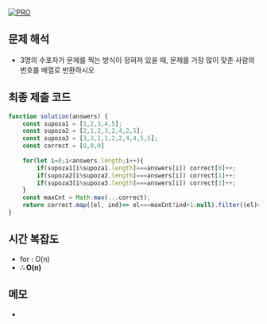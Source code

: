 [![PRO]][Link]

## 문제 해석

- 3명의 수포자가 문제를 찍는 방식이 정혀져 있을 때, 문제를 가장 많이 맞춘 사람의 번호를 배열로 반환하시오

## 최종 제출 코드

```js
function solution(answers) {
    const supoza1 = [1,2,3,4,5];
    const supoza2 = [2,1,2,3,2,4,2,5];
    const supoza3 = [3,3,1,1,2,2,4,4,5,5];
    const correct = [0,0,0]
    
    for(let i=0;i<answers.length;i++){
        if(supoza1[i%supoza1.length]===answers[i]) correct[0]++;
        if(supoza2[i%supoza2.length]===answers[i]) correct[1]++;
        if(supoza3[i%supoza3.length]===answers[i]) correct[2]++;
    }
    const maxCnt = Math.max(...correct);
    return correct.map((el, ind)=> el===maxCnt?ind+1:null).filter((el)=>el!==null)
}
```

## 시간 복잡도

-  for : O(n)
- **∴ O(n)**

## 메모

-

<!---------------------------------------------------------------------------->

[PRO]: https://github.com/GoSSaChin/algorithm-js/assets/107768516/67c43b52-bc3f-4571-a249-5519021afbb0
[Link]: https://school.programmers.co.kr/learn/courses/30/lessons/42840
